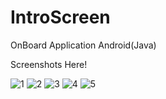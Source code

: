 # IntroScreen
OnBoard Application Android(Java)

Screenshots Here!

![1](https://user-images.githubusercontent.com/53606868/158066264-242f3cd0-f651-4d99-b904-855a30381c38.jpg)
![2](https://user-images.githubusercontent.com/53606868/158066268-8409136e-ce08-4ba4-8088-4eeffcfd582a.jpg)
![3](https://user-images.githubusercontent.com/53606868/158066269-6742c7a4-e02f-41ad-90bc-2115803de94e.jpg)
![4](https://user-images.githubusercontent.com/53606868/158066270-9c120a00-8a92-454a-b896-1c249623ae42.jpg)
![5](https://user-images.githubusercontent.com/53606868/158066271-38a34f32-981d-4f16-b58e-57d61e838e01.jpg)
